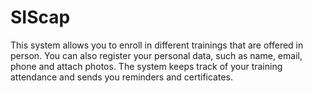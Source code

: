 # SIScap
This system allows you to enroll in different trainings that are offered in person. You can also register your personal data, such as name, email, phone and attach photos. The system keeps track of your training attendance and sends you reminders and certificates.
